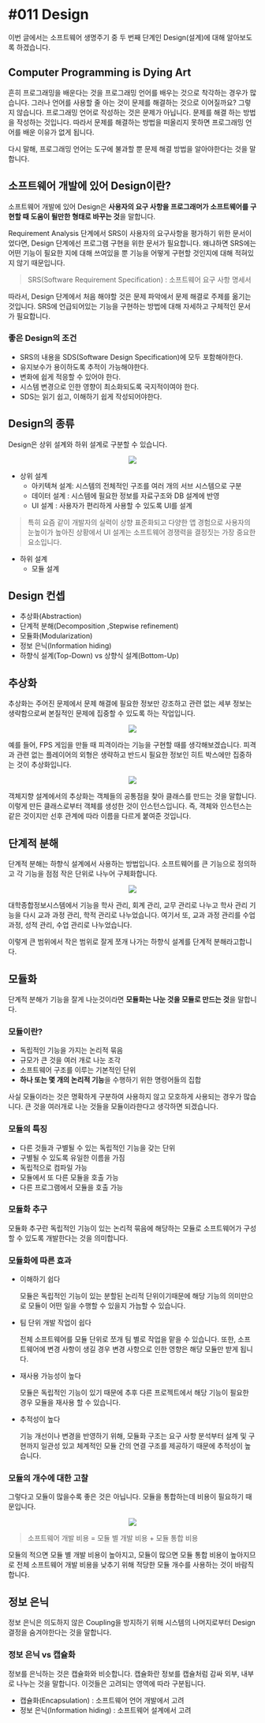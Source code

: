 # #011 Design

이번 글에서는 소프트웨어 생명주기 중 두 번째 단계인 Design(설계)에 대해 알아보도록 하겠습니다.

## Computer Programming is Dying Art

흔히 프로그래밍을 배운다는 것을 프로그래밍 언어를 배우는 것으로 착각하는 경우가 많습니다. 그러나 언어를 사용할 줄 아는 것이 문제를 해결하는 것으로 이어질까요? 그렇지 않습니다. 프로그래밍 언어로 작성하는 것은 문제가 아닙니다. 문제를 해결 하는 방법을 작성하는 것입니다. 따라서 문제를 해결하는 방법을 떠올리지 못하면 프로그래밍 언어를 배운 이유가 없게 됩니다.

다시 말해, 프로그래밍 언어는 도구에 불과할 뿐 문제 해결 방법을 알아야한다는 것을 말합니다.

## 소프트웨어 개발에 있어 Design이란?

소프트웨어 개발에 있어 Design은 **사용자의 요구 사항을 프로그래머가 소프트웨어를 구현할 때 도움이 될만한 형태로 바꾸는 것**을 말합니다. 

Requirement Analysis 단계에서 SRS이 사용자의 요구사항을 평가하기 위한 문서이었다면, Design 단계에선 프로그램 구현을 위한 문서가 필요합니다. 왜냐하면 SRS에는 어떤 기능이 필요한 지에 대해 쓰여있을 뿐 기능을 어떻게 구현할 것인지에 대해 적혀있지 않기 때문입니다.

> SRS(Software Requirement Specification) : 소프트웨어 요구 사항 명세서
> 

따라서, Design 단계에서 처음 해야할 것은 문제 파악에서 문제 해결로 주제를 옮기는 것입니다. SRS에 언급되어있는 기능을 구현하는 방법에 대해 자세하고 구체적인 문서가 필요합니다.

### 좋은 Design의 조건

- SRS의 내용을 SDS(Software Design Specification)에 모두 포함해야한다.
- 유지보수가 용이하도록 추적이 가능해야한다.
- 변화에 쉽게 적응할 수 있어야 한다.
- 시스템 변경으로 인한 영향이 최소화되도록 국지적이여야 한다.
- SDS는 읽기 쉽고, 이해하기 쉽게 작성되어야한다.

## Design의 종류

Design은 상위 설계와 하위 설계로 구분할 수 있습니다.

<p align="center"><img src="../../images/Software engineering/%23011%20Design/Untitled.png"></p>

- 상위 설계
    - 아키텍쳐 설계: 시스템의 전체적인 구조를 여러 개의 서브 시스템으로 구분
    - 데이터 설계 : 시스템에 필요한 정보를 자료구조와 DB 설계에 반영
    - UI 설계 : 사용자가 편리하게 사용할 수 있도록 UI를 설계

> 특히 요즘 같이 개발자의 실력이 상향 표준화되고 다양한 앱 경험으로 사용자의 눈높이가 높아진 상황에서 UI 설계는 소프트웨어 경쟁력을 결정짓는 가장 중요한 요소입니다.
> 

- 하위 설계
    - 모듈 설계

## Design 컨셉

- 추상화(Abstraction)
- 단계적 분해(Decomposition ,Stepwise refinement)
- 모듈화(Modularization)
- 정보 은닉(Information hiding)
- 하향식 설계(Top-Down) vs 상향식 설계(Bottom-Up)

## 추상화

추상화는 주어진 문제에서 문제 해결에 필요한 정보만 강조하고 관련 없는 세부 정보는 생략함으로써 본질적인 문제에 집중할 수 있도록 하는 작업입니다.

<p align="center"><img src="../../images/Software engineering/%23011%20Design/Untitled%201.png"></p>

예를 들어, FPS 게임을 만들 때 피격이라는 기능을 구현할 때를 생각해보겠습니다. 피격과 관련 없는 플레이어의 외형은 생략하고 반드시 필요한 정보인 히트 박스에만 집중하는 것이 추상화입니다.

<p align="center"><img src="../../images/Software engineering/%23011%20Design/Untitled%202.png"></p>

객체지향 설계에서의 추상화는 객체들의 공통점을 찾아 클래스를 만드는 것을 말합니다. 이렇게 만든 클래스로부터 객체를 생성한 것이 인스턴스입니다. 즉, 객체와 인스턴스는 같은 것이지만 선후 관계에 따라 이름을 다르게 붙여준 것입니다.

## 단계적 분해

단계적 분해는 하향식 설계에서 사용하는 방법입니다. 소프트웨어를 큰 기능으로 정의하고 각 기능을 점점 작은 단위로 나누어 구체화합니다.

<p align="center"><img src="../../images/Software engineering/%23011%20Design/Untitled%203.png"></p>

대학종합정보시스템에서 기능을 학사 관리, 회계 관리, 교무 관리로 나누고 학사 관리 기능을 다시 교과 과정 관리, 학적 관리로 나누었습니다. 여기서 또, 교과 과정 관리를 수업 과정, 성적 관리, 수업 관리로 나누었습니다.

이렇게 큰 범위에서 작은 범위로 잘게 쪼개 나가는 하향식 설계를 단계적 분해라고합니다.

## 모듈화

단계적 분해가 기능을 잘게 나눈것이라면 **모듈화는 나눈 것을 모듈로 만드는 것**을 말합니다. 

### 모듈이란?

- 독립적인 기능을 가지는 논리적 묶음
- 규모가 큰 것을 여러 개로 나눈 조각
- 소프트웨어 구조를 이루는 기본적인 단위
- **하나 또는 몇 개의 논리적 기능**을 수행하기 위한 명령어들의 집합

사실 모듈이라는 것은 명확하게 구분하여 사용하지 않고 모호하게 사용되는 경우가 많습니다. 큰 것을 여러개로 나눈 것들을 모듈이라한다고 생각하면 되겠습니다.

### 모듈의 특징

- 다른 것들과 구별될 수 있는 독립적인 기능을 갖는 단위
- 구별될 수 있도록 유일한 이름을 가짐
- 독립적으로 컴파일 가능
- 모듈에서 또 다른 모듈을 호출 가능
- 다른 프로그램에서 모듈을 호출 가능

### 모듈화 추구

모듈화 추구란 독립적인 기능이 있는 논리적 묶음에 해당하는 모듈로 소프트웨어가 구성할 수 있도록 개발한다는 것을 의미합니다.

### 모듈화에 따른 효과

- 이해하기 쉽다
    
    모듈은 독립적인 기능이 있는 분할된 논리적 단위이기때문에 해당 기능의 의미만으로 모듈이 어떤 일을 수행할 수 있을지 가늠할 수 있습니다.
    
- 팀 단위 개발 작업이 쉽다
    
    전체 소프트웨어를 모듈 단위로 쪼개 팀 별로 작업을 맡을 수 있습니다. 또한, 소프트웨어에 변경 사항이 생길 경우 변경 사항으로 인한 영향은 해당 모듈만 받게 됩니다.
    
- 재사용 가능성이 높다
    
    모듈은 독립적인 기능이 있기 때문에 추후 다른 프로젝트에서 해당 기능이 필요한 경우 모듈을 재사용 할 수 있습니다.
    
- 추적성이 높다
    
    기능 개선이나 변경을 반영하기 위해, 모듈화 구조는 요구 사항 분석부터 설계 및 구현까지 일관성 있고 체계적인 모듈 간의 연결 구조를 제공하기 때문에 추적성이 높습니다.
    

### 모듈의 개수에 대한 고찰

그렇다고 모듈이 많을수록 좋은 것은 아닙니다. 모듈을 통합하는데 비용이 필요하기 때문입니다.

<p align="center"><img src="../../images/Software engineering/%23011%20Design/Untitled%204.png"></p>

> 소프트웨어 개발 비용 = 모듈 별 개발 비용 + 모듈 통합 비용
> 

모듈의 적으면 모듈 별 개발 비용이 높아지고, 모듈이 많으면 모듈 통합 비용이 높아지므로 전체 소프트웨어 개발 비용을 낮추기 위해 적당한 모듈 개수를 사용하는 것이 바람직합니다.

## 정보 은닉

정보 은닉은 의도하지 않은 Coupling을 방지하기 위해 시스템의 나머지로부터 Design 결정을 숨겨야한다는 것을 말합니다.

### 정보 은닉 vs 캡슐화

정보를 은닉하는 것은 캡슐화와 비슷합니다. 캡슐화란 정보를 캡슐처럼 감싸 외부, 내부로 나누는 것을 말합니다. 이것들은 고려되는 영역에 따라 구분됩니다.

- 캡슐화(Encapsulation) : 소프트웨어 언어 개발에서 고려
- 정보 은닉(Information hiding) : 소프트웨어 설계에서 고려